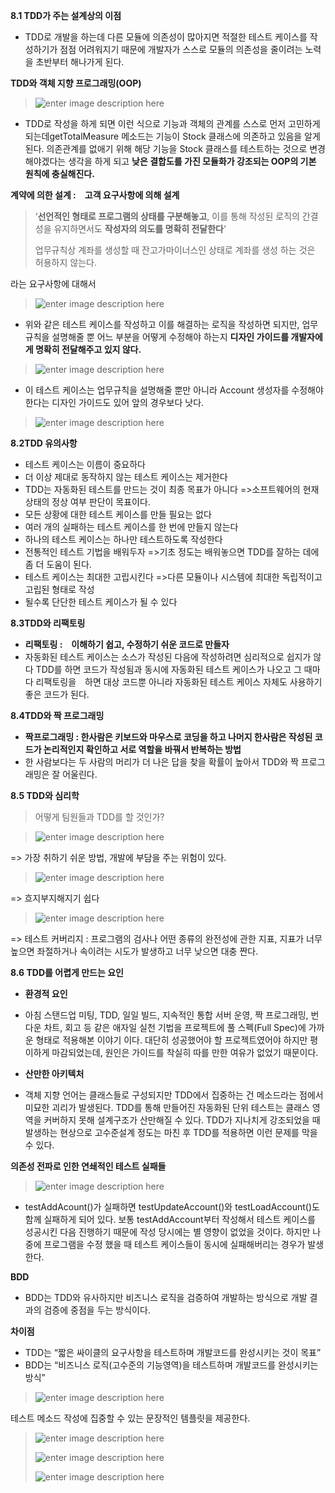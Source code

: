 **8.1 TDD가 주는 설계상의 이점**

 - TDD로 개발을 하는데 다른 모듈에 의존성이 많아지면 적절한 테스트 케이스를 작성하기가 점점 어려워지기 때문에 개발자가
   스스로 모듈의 의존성을 줄이려는 노력을 초반부터 해나가게 된다.

**TDD와 객체 지향 프로그래밍(OOP)**

> ![enter image description
> here](https://github.com/src8655/cafe24_6/blob/master/1.TDD/5_TDD에%20대한%20다양한%20시각/img/img_01.JPG?raw=true)

 - TDD로 작성을 하게 되면 이런 식으로 기능과 객체의 관계를 스스로 먼저 고민하게 되는데getTotalMeasure 메소드는 기능이 Stock 클래스에 의존하고 있음을 알게 된다. 의존관계를 없애기 위해 해당 기능을 Stock 클래스를 테스트하는 것으로 변경해야겠다는 생각을 하게 되고 **낮은 결합도를 가진 모듈화가 강조되는 OOP의 기본 원칙에 충실해진다.**

**계약에 의한 설계 :　고객 요구사항에 의해 설계**

> ‘**선언적인 형태로 프로그램의 상태를 구분해놓고**, 이를 통해 작성된 로직의 간결성을 유지하면서도 **작성자의 의도를 명확히 전달한다**‘
> 
> 업무규칙상 계좌를 생성할 때 잔고가마이너스인 상태로 계좌를 생성 하는 것은 허용하지 않는다.

라는 요구사항에 대해서

> ![enter image description
> here](https://github.com/src8655/cafe24_6/blob/master/1.TDD/5_TDD에%20대한%20다양한%20시각/img/img_02.JPG?raw=true)

 - 위와 같은 테스트 케이스를 작성하고 이를 해결하는 로직을 작성하면 되지만, 업무규칙을 설명해줄 뿐 어느 부분을 어떻게 수정해야 하는지 **디자인 가이드를 개발자에게 명확히 전달해주고 있지 않다.**

> ![enter image description
> here](https://github.com/src8655/cafe24_6/blob/master/1.TDD/5_TDD에%20대한%20다양한%20시각/img/img_03.JPG?raw=true)

 - 이 테스트 케이스는 업무규칙을 설명해줄 뿐만 아니라 Account 생성자를 수정해야 한다는 디자인 가이드도 있어 앞의 경우보다 낫다.

> ![enter image description
> here](https://github.com/src8655/cafe24_6/blob/master/1.TDD/5_TDD에%20대한%20다양한%20시각/img/img_04.JPG?raw=true)


**8.2TDD 유의사항**
- 테스트 케이스는 이름이 중요하다
- 더 이상 제대로 동작하지 않는 테스트 케이스는 제거한다
- TDD는 자동화된 테스트를 만드는 것이 최종 목표가 아니다
  =>소프트웨어의 현재 상태의 정상 여부 판단이 목표이다.
- 모든 상황에 대한 테스트 케이스를 만들 필요는 없다
- 여러 개의 실패하는 테스트 케이스를 한 번에 만들지 않는다
- 하나의 테스트 케이스는 하나만 테스트하도록 작성한다
- 전통적인 테스트 기법을 배워두자
  =>기초 정도는 배워놓으면 TDD를 잘하는 데에 좀 더 도움이 된다.
- 테스트 케이스는 최대한 고립시킨다
  =>다른 모듈이나 시스템에 최대한 독립적이고 고립된 형태로 작성
- 될수록 단단한 테스트 케이스가 될 수 있다


**8.3TDD와 리팩토링**

 - **리팩토링 :　이해하기 쉽고, 수정하기 쉬운 코드로 만들자**
 - 자동화된 테스트 케이스는 소스가 작성된 다음에 작성하려면 심리적으로 쉽지가 않다 TDD를 하면 코드가 작성됨과 동시에 자동화된 테스트 케이스가 나오고 그 때마다 리팩토링을　하면 대상
   코드뿐 아니라 자동화된 테스트 케이스 자체도 사용하기 좋은 코드가 된다.


**8.4TDD와 짝 프로그래밍**

 - **짝프로그래밍 : 한사람은 키보드와 마우스로 코딩을 하고 나머지 한사람은 작성된 코드가 논리적인지 확인하고 서로 역할을 바꿔서 반복하는 방법** 
 - 한 사람보다는 두 사람의 머리가 더 나은 답을 찾을 확률이 높아서 TDD와 짝 프로그래밍은 잘
   어울린다.

**8.5 TDD와 심리학**

> 어떻게 팀원들과 TDD를 할 것인가?

> ![enter image description
> here](https://github.com/src8655/cafe24_6/blob/master/1.TDD/5_TDD에%20대한%20다양한%20시각/img/img_05.JPG?raw=true)

=> 가장 취하기 쉬운 방법, 개발에 부담을 주는 위험이 있다.

> ![enter image description
> here](https://github.com/src8655/cafe24_6/blob/master/1.TDD/5_TDD에%20대한%20다양한%20시각/img/img_06.JPG?raw=true)

=> 흐지부지해지기 쉽다

> ![enter image description
> here](https://github.com/src8655/cafe24_6/blob/master/1.TDD/5_TDD에%20대한%20다양한%20시각/img/img_07.JPG?raw=true)

=> 테스트 커버리지 : 프로그램의 검사나 어떤 종류의 완전성에 관한 지표, 지표가 너무 높으면 좌절하거나 속이려는 시도가 발생하고 너무 낮으면 대충 짠다.
	
	
**8.6 TDD를 어렵게 만드는 요인**

 - **환경적 요인** 
 - 아침 스탠드업 미팅, TDD, 일일 빌드, 지속적인 통합 서버 운영, 짝 프로그래밍, 번 다운 차트, 회고 등 같은 애자일 실천 기법을 프로젝트에 풀 스펙(Full Spec)에 가까운 형태로 적용해본 이야기 이다. 대단히 성공했어야 할 프로젝트였어야 하지만 평이하게 마감되었는데, 원인은 가이드를 착실히 따를 만한 여유가 없었기 때문이다.

 - **산만한 아키텍처**

 - 객체 지향 언어는 클래스들로 구성되지만 TDD에서 집중하는 건 메소드라는 점에서 미묘한 괴리가 발생된다. TDD를 통해 만들어진 자동화된 단위 테스트는 클래스 영역을 커버하지 못해 설계구조가 산만해질 수 있다. TDD가 지나치게 강조되었을 때 발생하는 현상으로 고수준설계 정도는 마친 후 TDD를 적용하면 이런 문제를 막을 수 있다.

**의존성 전파로 인한 연쇄적인 테스트 실패들**

> ![enter image description
> here](https://github.com/src8655/cafe24_6/blob/master/1.TDD/5_TDD에%20대한%20다양한%20시각/img/img_08.JPG?raw=true)

 - testAddAcount()가 실패하면 testUpdateAccount()와 testLoadAccount()도 함께 실패하게 되어 있다. 보통 testAddAccount부터 작성해서 테스트 케이스를 성공시킨 다음 진행하기 때문에 작성 당시에는 별 영향이 없었을 것이다. 하지만 나중에 프로그램을 수정 했을 때 테스트 케이스들이 동시에 실패해버리는 경우가 발생한다.

**BDD**

 - BDD는 TDD와 유사하지만 비즈니스 로직을 검증하여 개발하는 방식으로 개발 결과의 검증에 중점을 두는 방식이다.

**차이점**

 - TDD는 “짧은 싸이클의 요구사항을 테스트하며 개발코드를 완성시키는 것이 목표”
 - BDD는 “비즈니스 로직(고수준의 기능영역)을 테스트하며 개발코드를 완성시키는 방식”

> ![enter image description
> here](https://github.com/src8655/cafe24_6/blob/master/1.TDD/5_TDD에%20대한%20다양한%20시각/img/img_09.JPG?raw=true)

테스트 메소드 작성에 집중할 수 있는 문장적인 템플릿을 제공한다.

> ![enter image description
> here](https://github.com/src8655/cafe24_6/blob/master/1.TDD/5_TDD에%20대한%20다양한%20시각/img/img_20.JPG?raw=true)
> 
> 
> ![enter image description
> here](https://github.com/src8655/cafe24_6/blob/master/1.TDD/5_TDD에%20대한%20다양한%20시각/img/img_21.JPG?raw=true)
> 
> 
> ![enter image description
> here](https://github.com/src8655/cafe24_6/blob/master/1.TDD/5_TDD에%20대한%20다양한%20시각/img/img_22.JPG?raw=true)
